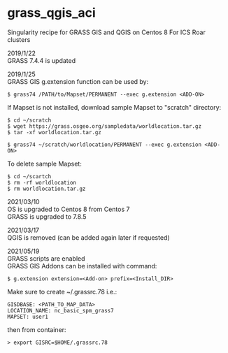 # grass_qgis_aci
Singularity recipe for GRASS GIS and QGIS on Centos 8 For ICS Roar clusters

2019/1/22  
GRASS 7.4.4 is updated

2019/1/25  
GRASS GIS g.extension function can be used by:  
```
$ grass74 /PATH/to/Mapset/PERMANENT --exec g.extension <ADD-ON>
```

If Mapset is not installed, download sample Mapset to "scratch" directory:
```
$ cd ~/scratch
$ wget https://grass.osgeo.org/sampledata/worldlocation.tar.gz
$ tar -xf worldlocation.tar.gz
    
$ grass74 ~/scratch/worldlocation/PERMANENT --exec g.extension <ADD-ON>
```
To delete sample Mapset:
```
$ cd ~/scartch
$ rm -rf worldlocation
$ rm worldlocation.tar.gz
```
2021/03/10  
OS is upgraded to Centos 8 from Centos 7  
GRASS is upgraded to 7.8.5

2021/03/17  
QGIS is removed (can be added again later if requested)

2021/05/19  
GRASS scripts are enabled  
GRASS GIS Addons can be installed with command:  
```
$ g.extension extension=<Add-on> prefix=<Install_DIR>
```
Make sure to create ~/.grassrc.78 i.e.:  
```
GISDBASE: <PATH_TO_MAP_DATA>
LOCATION_NAME: nc_basic_spm_grass7
MAPSET: user1
```
then from container:  
```
> export GISRC=$HOME/.grassrc.78
```
